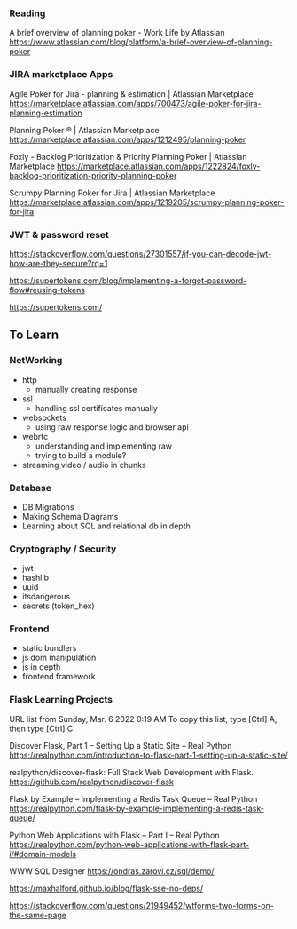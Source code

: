 
### Reading
A brief overview of planning poker - Work Life by Atlassian
https://www.atlassian.com/blog/platform/a-brief-overview-of-planning-poker

### JIRA marketplace Apps
Agile Poker for Jira - planning & estimation | Atlassian Marketplace
https://marketplace.atlassian.com/apps/700473/agile-poker-for-jira-planning-estimation

Planning Poker ® | Atlassian Marketplace
https://marketplace.atlassian.com/apps/1212495/planning-poker

Foxly - Backlog Prioritization & Priority Planning Poker | Atlassian Marketplace
https://marketplace.atlassian.com/apps/1222824/foxly-backlog-prioritization-priority-planning-poker

Scrumpy Planning Poker for Jira | Atlassian Marketplace
https://marketplace.atlassian.com/apps/1219205/scrumpy-planning-poker-for-jira

### JWT & password  reset
https://stackoverflow.com/questions/27301557/if-you-can-decode-jwt-how-are-they-secure?rq=1

https://supertokens.com/blog/implementing-a-forgot-password-flow#reusing-tokens

https://supertokens.com/

## To Learn

### NetWorking
- http
    - manually creating response
- ssl
    - handling ssl certificates manually
- websockets
    - using raw response logic and browser api
- webrtc
    - understanding and implementing raw
    - trying to build a module?
- streaming video / audio in chunks

### Database
- DB Migrations
- Making Schema Diagrams
- Learning about SQL and relational db in depth

### Cryptography / Security
- jwt
- hashlib
- uuid
- itsdangerous
- secrets (token_hex)

### Frontend
- static bundlers
- js dom manipulation
- js in depth
- frontend framework

### Flask Learning Projects


URL list from Sunday, Mar. 6 2022 0:19 AM
To copy this list, type [Ctrl] A, then type [Ctrl] C.

Discover Flask, Part 1 – Setting Up a Static Site – Real Python
https://realpython.com/introduction-to-flask-part-1-setting-up-a-static-site/

realpython/discover-flask: Full Stack Web Development with Flask.
https://github.com/realpython/discover-flask

Flask by Example – Implementing a Redis Task Queue – Real Python
https://realpython.com/flask-by-example-implementing-a-redis-task-queue/

Python Web Applications with Flask – Part I – Real Python
https://realpython.com/python-web-applications-with-flask-part-i/#domain-models

WWW SQL Designer
https://ondras.zarovi.cz/sql/demo/

https://maxhalford.github.io/blog/flask-sse-no-deps/

https://stackoverflow.com/questions/21949452/wtforms-two-forms-on-the-same-page